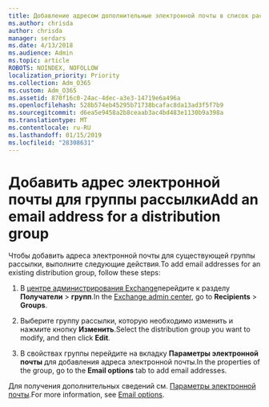 ```yaml
---
title: Добавление адресом дополнительные электронной почты в список рассылки 713
ms.author: chrisda
author: chrisda
manager: serdars
ms.date: 4/13/2018
ms.audience: Admin
ms.topic: article
ROBOTS: NOINDEX, NOFOLLOW
localization_priority: Priority
ms.collection: Adm_O365
ms.custom: Adm_O365
ms.assetid: 870f16c0-24ac-4dec-a3e3-14719e6a496a
ms.openlocfilehash: 528b574eb45295b71738bcafac8da13ad3f5f7b9
ms.sourcegitcommit: d6ea5e9458a2b8ceaab3ac4bd483e1130b9a398a
ms.translationtype: MT
ms.contentlocale: ru-RU
ms.lasthandoff: 01/15/2019
ms.locfileid: "28308631"
---
```

# <a name="add-an-email-address-for-a-distribution-group"></a><span data-ttu-id="8ed52-102">Добавить адрес электронной почты для группы рассылки</span><span class="sxs-lookup"><span data-stu-id="8ed52-102">Add an email address for a distribution group</span></span>

<span data-ttu-id="8ed52-103">Чтобы добавить адреса электронной почты для существующей группы рассылки, выполните следующие действия.</span><span class="sxs-lookup"><span data-stu-id="8ed52-103">To add email addresses for an existing distribution group, follow these steps:</span></span>
  
1. <span data-ttu-id="8ed52-104">В [центре администрирования Exchange](https://outlook.office365.com/ecp/)перейдите к разделу **Получатели** \> **групп**.</span><span class="sxs-lookup"><span data-stu-id="8ed52-104">In the [Exchange admin center](https://outlook.office365.com/ecp/), go to **Recipients** \> **Groups**.</span></span>
    
2. <span data-ttu-id="8ed52-105">Выберите группу рассылки, которую необходимо изменить и нажмите кнопку **Изменить**.</span><span class="sxs-lookup"><span data-stu-id="8ed52-105">Select the distribution group you want to modify, and then click **Edit**.</span></span>
    
3. <span data-ttu-id="8ed52-106">В свойствах группы перейдите на вкладку **Параметры электронной почты** для добавления адреса электронной почты.</span><span class="sxs-lookup"><span data-stu-id="8ed52-106">In the properties of the group, go to the **Email options** tab to add email addresses.</span></span> 
    
<span data-ttu-id="8ed52-107">Для получения дополнительных сведений см. [Параметры электронной почты](https://technet.microsoft.com/library/bb124513.aspx#emailoptions).</span><span class="sxs-lookup"><span data-stu-id="8ed52-107">For more information, see [Email options](https://technet.microsoft.com/library/bb124513.aspx#emailoptions).</span></span>
  

